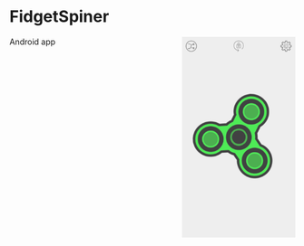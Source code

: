 # FidgetSpiner

<!-- preview screenshoot -->
<img src="preview_images/fidget_spiner_preview.png" width=200 align="right" />


Android app
